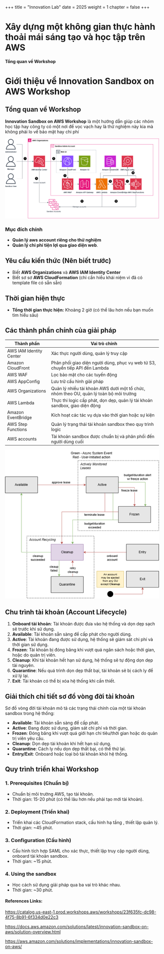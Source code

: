 +++
title = "Innovation Lab"
date = 2025
weight = 1
chapter = false
+++

# Xây dựng một không gian thực hành thoải mái sáng tạo và học tập trên AWS

#### Tổng quan về Workshop

# Giới thiệu về Innovation Sandbox on AWS Workshop

## Tổng quan về Workshop

**Innovation Sandbox on AWS Workshop** là một hướng dẫn giúp các nhóm học tập hay công ty có một nơi để vọc vạch hay là thử nghiệm này kia mà không phải lo về bảo mật hay chi phí




![architect](/resources/_gen/images/high-level.png "Architect")
### Mục đích chính


- **Quản lý aws account riêng cho thử nghiệm**
- **Quản lý chi phí tiện lợi qua giao diện web**.


## Yêu cầu kiến thức (Nên biết trước)

- Biết  **AWS Organizations** và **AWS IAM Identity Center**
- Biết sơ sơ **AWS CloudFormation** (chỉ cần hiểu khái niệm vì đã có template file có sẵn sẵn)

## Thời gian hiện thực

- **Tổng thời gian thực hiện:** Khoảng 2 giờ (có thể lâu hơn nếu bạn muốn tìm hiểu sâu)

## Các thành phần chính của giải pháp

| Thành phần                | Vai trò chính                                                                                  |
|--------------------------|-----------------------------------------------------------------------------------------------|
| AWS IAM Identity Center  | Xác thực người dùng, quản lý truy cập                                                         |
| Amazon CloudFront        | Phân phối giao diện người dùng, phục vụ web từ S3, chuyển tiếp API đến Lambda                 |
| AWS WAF                  | Lọc bảo mật cho các tuyến động                                                                |
| AWS AppConfig            | Lưu trữ cấu hình giải pháp                                                                    |
| AWS Organizations        | Quản lý nhiều tài khoản AWS dưới một tổ chức, nhóm theo OU, quản lý toàn bộ môi trường        |
| AWS Lambda               | Thực thi logic cấp phát, dọn dẹp, quản lý tài khoản sandbox, giao diện động                  |
| Amazon EventBridge       | Kích hoạt các tác vụ dựa vào thời gian hoặc sự kiện                                           |
| AWS Step Functions       | Quản lý trạng thái tài khoản sandbox theo quy trình logic                                     |
| AWS accounts             | Tài khoản sandbox được chuẩn bị và phân phối đến người dùng cuối                              |

![Account LifeCycle](/resources/_gen/images/sandbox-account-ou-lifecycle.png "a title")

## Chu trình tài khoản (Account Lifecycle)

1. **Onboard tài khoản**: Tài khoản được đưa vào hệ thống và dọn dẹp sạch sẽ trước khi sử dụng.
2. **Available**: Tài khoản sẵn sàng để cấp phát cho người dùng.
3. **Active**: Tài khoản đang được sử dụng, hệ thống sẽ giám sát chi phí và thời gian sử dụng.
4. **Frozen**: Tài khoản bị đóng băng khi vượt quá ngân sách hoặc thời gian, hoặc do quản trị viên.
5. **Cleanup**: Khi tài khoản hết hạn sử dụng, hệ thống sẽ tự động dọn dẹp tài nguyên.
6. **Quarantine**: Nếu quá trình dọn dẹp thất bại, tài khoản sẽ bị cách ly để xử lý lại.
7. **Exit**: Tài khoản có thể bị xóa hệ thống khi cần thiết.

## Giải thích chi tiết sơ đồ vòng đời tài khoản

Sơ đồ vòng đời tài khoản mô tả các trạng thái chính của một tài khoản sandbox trong hệ thống:
- **Available**: Tài khoản sẵn sàng để cấp phát.
- **Active**: Đang được sử dụng, giám sát chi phí và thời gian.
- **Frozen**: Đóng băng khi vượt quá giới hạn chi tiêu/thời gian hoặc do quản trị viên yêu cầu.
- **Cleanup**: Dọn dẹp tài khoản khi hết hạn sử dụng.
- **Quarantine**: Cách ly nếu dọn dẹp thất bại, có thể thử lại.
- **Entry/Exit**: Onboard hoặc loại bỏ tài khoản khỏi hệ thống.





## Quy trình triển khai Workshop

### 1. Prerequisites (Chuẩn bị)
- Chuẩn bị môi trường AWS, tạo tài khoản.
- Thời gian: 15-20 phút (có thể lâu hơn nếu phải tạo mới tài khoản).

### 2. Deployment (Triển khai)
- Triển khai các CloudFormation stack, cấu hình hạ tầng , thiết lập quản lý.
- Thời gian: ~45 phút.

### 3. Configuration (Cấu hình)
- Cấu hình tích hợp SAML cho xác thực, thiết lập truy cập người dùng, onboard tài khoản sandbox.
- Thời gian: ~15 phút.

### 4. Using the sandbox
- Học cách sử dụng giải pháp qua ba vai trò khác nhau.
- Thời gian: ~30 phút.

#### References Links:

https://catalog.us-east-1.prod.workshops.aws/workshops/23f635fc-dc98-4f75-8b91-6f334d0e22c3

https://docs.aws.amazon.com/solutions/latest/innovation-sandbox-on-aws/solution-overview.html

https://aws.amazon.com/solutions/implementations/innovation-sandbox-on-aws/






